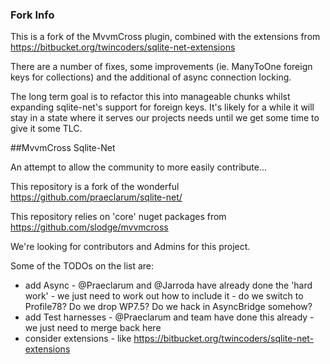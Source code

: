 ### Fork Info
This is a fork of the MvvmCross plugin, combined with the extensions from https://bitbucket.org/twincoders/sqlite-net-extensions

There are a number of fixes, some improvements (ie. ManyToOne foreign keys for collections) and the additional of async connection locking.

The long term goal is to refactor this into manageable chunks whilst expanding sqlite-net's support for foreign keys. It's likely for a while it will stay in a state where it serves our projects needs until we get some time to give it some TLC.


##MvvmCross Sqlite-Net

An attempt to allow the community to more easily contribute...

This repository is a fork of the wonderful https://github.com/praeclarum/sqlite-net/

This repository relies on 'core' nuget packages from https://github.com/slodge/mvvmcross

We're looking for contributors and Admins for this project.

Some of the TODOs on the list are:

- add Async - @Praeclarum and @Jarroda have already done the 'hard work' - we just need to work out how to include it - do we switch to Profile78? Do we drop WP7.5? Do we hack in AsyncBridge somehow?
- add Test harnesses - @Praeclarum and team have done this already - we just need to merge back here
- consider extensions - like https://bitbucket.org/twincoders/sqlite-net-extensions
